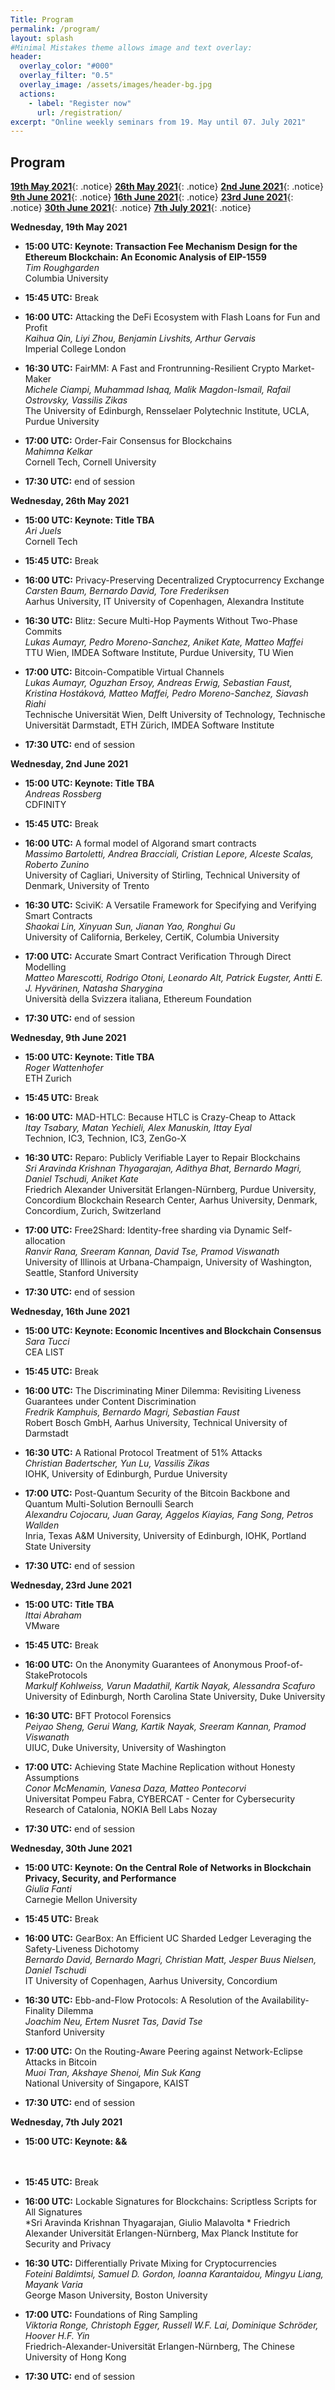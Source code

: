 ```yaml
---
Title: Program
permalink: /program/
layout: splash
#Minimal Mistakes theme allows image and text overlay:
header:
  overlay_color: "#000"
  overlay_filter: "0.5"
  overlay_image: /assets/images/header-bg.jpg
  actions:
    - label: "Register now"
      url: /registration/
excerpt: "Online weekly seminars from 19. May until 07. July 2021"
---
```


## Program

[**19th May 2021**](#anchor1){: .notice} [**26th May 2021**](#anchor2){: .notice}   [**2nd June 2021**](#anchor3){: .notice}   [**9th June 2021**](#anchor4){: .notice}   [**16th June 2021**](#anchor5){: .notice}   [**23rd June 2021**](#anchor6){: .notice}   [**30th June 2021**](#anchor7){: .notice}   [**7th July 2021**](#anchor8){: .notice}  


<a name="anchor1">**Wednesday, 19th May 2021**</a>  

* **15:00 UTC: Keynote: Transaction Fee Mechanism Design for the Ethereum Blockchain: An Economic Analysis of EIP-1559**   
   *Tim Roughgarden*  
   Columbia University  

* **15:45 UTC:** Break    

* **16:00 UTC:** Attacking the DeFi Ecosystem with Flash Loans for Fun and Profit  
   *Kaihua Qin, Liyi Zhou, Benjamin Livshits, Arthur Gervais*  
   Imperial College London  

* **16:30 UTC:** FairMM: A Fast and Frontrunning-Resilient Crypto Market-Maker  
   *Michele Ciampi, Muhammad Ishaq, Malik Magdon-Ismail, Rafail Ostrovsky, Vassilis Zikas*  
   The University of Edinburgh, Rensselaer Polytechnic Institute, UCLA, Purdue University  

* **17:00 UTC:** Order-Fair Consensus for Blockchains  
   *Mahimna Kelkar*  
   Cornell Tech, Cornell University  

 * **17:30 UTC:** end of session  

 <a name="anchor2">**Wednesday, 26th May 2021**</a>   

* **15:00 UTC: Keynote: Title TBA**  
   *Ari Juels*  
   Cornell Tech  

* **15:45 UTC:** Break    

* **16:00 UTC:** Privacy-Preserving Decentralized Cryptocurrency Exchange  
   *Carsten Baum, Bernardo David, Tore Frederiksen*  
   Aarhus University, IT University of Copenhagen, Alexandra Institute  

* **16:30 UTC:** Blitz: Secure Multi-Hop Payments Without Two-Phase Commits  
   *Lukas Aumayr, Pedro Moreno-Sanchez, Aniket Kate, Matteo Maffei*  
   TTU Wien, IMDEA Software Institute, Purdue University, TU Wien  

* **17:00 UTC:** Bitcoin-Compatible Virtual Channels  
   *Lukas Aumayr, Oguzhan Ersoy, Andreas Erwig, Sebastian Faust, Kristina Hostáková, Matteo Maffei, Pedro Moreno-Sanchez, Siavash Riahi*  
   Technische Universität Wien, Delft University of Technology, Technische Universität Darmstadt, ETH Zürich,  IMDEA Software Institute 

* **17:30 UTC:** end of session  
 
<a name="anchor3">**Wednesday, 2nd June 2021**</a>  

  
* **15:00 UTC: Keynote: Title TBA**    
   *Andreas Rossberg*  
   CDFINITY  

* **15:45 UTC:** Break    

* **16:00 UTC:** A formal model of Algorand smart contracts  
   *Massimo Bartoletti, Andrea Bracciali, Cristian Lepore, Alceste Scalas, Roberto Zunino*  
   University of Cagliari, University of Stirling, Technical University of Denmark, University of Trento  

* **16:30 UTC:** SciviK: A Versatile Framework for Specifying and Verifying Smart Contracts  
   *Shaokai Lin, Xinyuan Sun, Jianan Yao, Ronghui Gu*  
   University of California, Berkeley, CertiK, Columbia University

* **17:00 UTC:** Accurate Smart Contract Verification Through Direct Modelling  
   *Matteo Marescotti, Rodrigo Otoni, Leonardo Alt, Patrick Eugster, Antti E. J. Hyvärinen, Natasha Sharygina*   
   Università della Svizzera italiana, Ethereum Foundation

* **17:30 UTC:** end of session  
 
<a name="anchor4">**Wednesday, 9th June 2021**</a> 

* **15:00 UTC: Keynote: Title TBA**    
   *Roger Wattenhofer*  
   ETH Zurich  

* **15:45 UTC:** Break    

* **16:00 UTC:** MAD-HTLC: Because HTLC is Crazy-Cheap to Attack  
   *Itay Tsabary, Matan Yechieli, Alex Manuskin, Ittay Eyal*  
   Technion, IC3, Technion, IC3, ZenGo-X  

* **16:30 UTC:** Reparo: Publicly Verifiable Layer to Repair Blockchains  
   *Sri Aravinda Krishnan Thyagarajan, Adithya Bhat, Bernardo Magri, Daniel Tschudi, Aniket Kate*  
   Friedrich Alexander Universität Erlangen-Nürnberg, Purdue University, Concordium Blockchain Research Center, Aarhus University, Denmark, Concordium, Zurich, Switzerland

* **17:00 UTC:** Free2Shard: Identity-free sharding via Dynamic Self-allocation  
   *Ranvir Rana, Sreeram Kannan, David Tse, Pramod Viswanath*   
   University of Illinois at Urbana-Champaign, University of Washington, Seattle, Stanford University

* **17:30 UTC:** end of session  

<a name="anchor5">**Wednesday, 16th June 2021**</a>  

* **15:00 UTC: Keynote: Economic Incentives and Blockchain Consensus**   
   *Sara Tucci*  
   CEA LIST  

* **15:45 UTC:** Break    

* **16:00 UTC:** The Discriminating Miner Dilemma: Revisiting Liveness Guarantees under Content Discrimination  
   *Fredrik Kamphuis, Bernardo Magri, Sebastian Faust*  
   Robert Bosch GmbH, Aarhus University, Technical University of Darmstadt  

* **16:30 UTC:** A Rational Protocol Treatment of 51% Attacks  
   *Christian Badertscher, Yun Lu, Vassilis Zikas*  
   IOHK, University of Edinburgh, Purdue University

 * **17:00 UTC:** Post-Quantum Security of the Bitcoin Backbone and Quantum Multi-Solution Bernoulli Search  
   *Alexandru Cojocaru, Juan Garay, Aggelos Kiayias, Fang Song, Petros Wallden*   
   Inria, Texas A&M University, University of Edinburgh, IOHK, Portland State University

 * **17:30 UTC:** end of session  

<a name="anchor6">**Wednesday, 23rd June 2021**</a>   

* **15:00 UTC: Title TBA**  
   *Ittai Abraham*  
   VMware  

* **15:45 UTC:** Break    

* **16:00 UTC:** On the Anonymity Guarantees of Anonymous Proof-of-StakeProtocols  
   *Markulf Kohlweiss, Varun Madathil, Kartik Nayak, Alessandra Scafuro*  
   University of Edinburgh, North Carolina State University, Duke University  

* **16:30 UTC:** BFT Protocol Forensics  
   *Peiyao Sheng, Gerui Wang, Kartik Nayak, Sreeram Kannan, Pramod Viswanath*  
   UIUC, Duke University, University of Washington

* **17:00 UTC:** Achieving State Machine Replication without Honesty Assumptions  
   *Conor McMenamin, Vanesa Daza, Matteo Pontecorvi*   
   Universitat Pompeu Fabra, CYBERCAT - Center for Cybersecurity Research of Catalonia, NOKIA Bell Labs Nozay

* **17:30 UTC:** end of session  

<a name="anchor7">**Wednesday, 30th June 2021**</a>   

* **15:00 UTC: Keynote: On the Central Role of Networks in Blockchain Privacy, Security, and Performance**  
   *Giulia Fanti*  
   Carnegie Mellon University  

* **15:45 UTC:** Break    

* **16:00 UTC:** GearBox: An Efficient UC Sharded Ledger Leveraging the Safety-Liveness Dichotomy  
   *Bernardo David, Bernardo Magri, Christian Matt, Jesper Buus Nielsen, Daniel Tschudi*  
   IT University of Copenhagen, Aarhus University, Concordium  

* **16:30 UTC:** Ebb-and-Flow Protocols: A Resolution of the Availability-Finality Dilemma  
   *Joachim Neu, Ertem Nusret Tas, David Tse*  
   Stanford University

* **17:00 UTC:** On the Routing-Aware Peering against Network-Eclipse Attacks in Bitcoin  
   *Muoi Tran, Akshaye Shenoi, Min Suk Kang*   
   National University of Singapore, KAIST

* **17:30 UTC:** end of session  

<a name="anchor8">**Wednesday, 7th July 2021**</a>   

* **15:00 UTC: Keynote: &&**  
<br/><br/>
* **15:45 UTC:** Break    

* **16:00 UTC:** Lockable Signatures for Blockchains: Scriptless Scripts for All Signatures  
   *Sri Aravinda Krishnan Thyagarajan, Giulio Malavolta * 
   Friedrich Alexander Universität Erlangen-Nürnberg, Max Planck Institute for Security and Privacy  

* **16:30 UTC:** Differentially Private Mixing for Cryptocurrencies  
   *Foteini Baldimtsi, Samuel D. Gordon, Ioanna Karantaidou, Mingyu Liang, Mayank Varia*  
   George Mason University, Boston University

* **17:00 UTC:** Foundations of Ring Sampling  
   *Viktoria Ronge, Christoph Egger, Russell W.F. Lai, Dominique Schröder, Hoover H.F. Yin*   
   Friedrich-Alexander-Universität Erlangen-Nürnberg, The Chinese University of Hong Kong

* **17:30 UTC:** end of session  
 